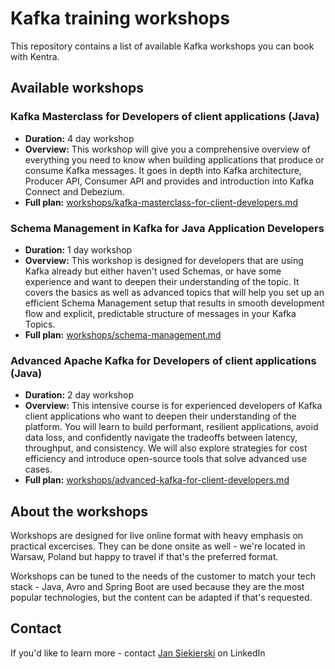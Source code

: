 # Kafka training workshops
This repository contains a list of available Kafka workshops you can book with Kentra.

## Available workshops

### Kafka Masterclass for Developers of client applications (Java)
-   **Duration:** 4 day workshop
-   **Overview:** This workshop will give you a comprehensive overview of everything you need to know when building applications that produce or consume Kafka messages. It goes in depth into Kafka architecture, Producer API, Consumer API and provides and introduction into Kafka Connect and Debezium.
-   **Full plan:** [workshops/kafka-masterclass-for-client-developers.md](workshops/kafka-masterclass-for-client-developers.md)

### Schema Management in Kafka for Java Application Developers
-   **Duration:** 1 day workshop
-   **Overview:** This workshop is designed for developers that are using Kafka already but either haven't used Schemas, or have some experience and want to deepen their understanding of the topic. It covers the basics as well as advanced topics that will help you set up an efficient Schema Management setup that results in smooth development flow and explicit, predictable structure of messages in your Kafka Topics.
-   **Full plan:** [workshops/schema-management.md](workshops/schema-management.md)

### Advanced Apache Kafka for Developers of client applications (Java)
-   **Duration:** 2 day workshop
-   **Overview:** This intensive course is for experienced developers of Kafka client applications who want to deepen their understanding of the platform. You will learn to build performant, resilient applications, avoid data loss, and confidently navigate the tradeoffs between latency, throughput, and consistency. We will also explore strategies for cost efficiency and introduce open-source tools that solve advanced use cases.
-   **Full plan:** [workshops/advanced-kafka-for-client-developers.md](workshops/advanced-kafka-for-client-developers.md)

## About the workshops

Workshops are designed for live online format with heavy emphasis on practical excercises. They can be done onsite as well - we're located in Warsaw, Poland but happy to travel if that's the preferred format.

Workshops can be tuned to the needs of the customer to match your tech stack - Java, Avro and Spring Boot are used because they are the most popular technologies, but the content can be adapted if that's requested.

## Contact

If you'd like to learn more - contact [Jan Siekierski](https://www.linkedin.com/in/jan-siekierski/) on LinkedIn